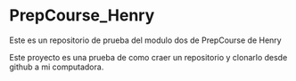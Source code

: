 # PrepCourse_Henry
Este es un repositorio de prueba del modulo dos de PrepCourse de Henry

Este proyecto es una prueba de como craer un repositorio y clonarlo desde github a mi computadora. 
